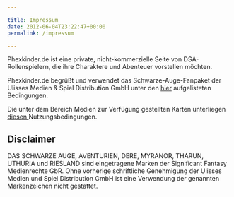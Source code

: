 ```yaml
---

title: Impressum
date: 2012-06-04T23:22:47+00:00
permalink: /impressum

---
```

Phexkinder.de ist eine private, nicht-kommerzielle Seite von DSA-Rollenspielern, die ihre Charaktere und Abenteuer vorstellen möchten.

Phexkinder.de begrüßt und verwendet das Schwarze-Auge-Fanpaket der Ulisses Medien & Spiel Distribution GmbH unter den <a href="http://www.ulisses-spiele.de/sortiment/rollenspiele/das-schwarze-auge/informationen-zu-das-schwarze-auge/fanrichtlinien/" target="_blank">hier</a> aufgelisteten Bedingungen.

Die unter dem Bereich Medien zur Verfügung gestellten Karten unterliegen <a href="http://www.ulisses-spiele.de/sortiment/rollenspiele/das-schwarze-auge/informationen-zu-das-schwarze-auge/fan-und-kartenpaket/gebrauchsanleitung/" target="_blank">diesen </a>Nutzungsbedingungen.

## Disclaimer

DAS SCHWARZE AUGE, AVENTURIEN, DERE, MYRANOR, THARUN, UTHURIA und RIESLAND sind eingetragene Marken der Significant Fantasy Medienrechte GbR. Ohne vorherige schriftliche Genehmigung der Ulisses Medien und Spiel Distribution GmbH ist eine Verwendung der genannten Markenzeichen nicht gestattet.
